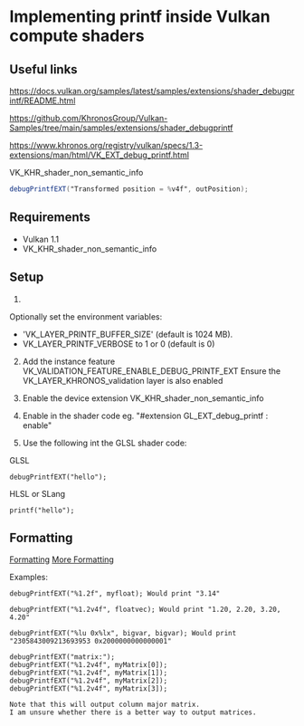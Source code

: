 # Implementing printf inside Vulkan compute shaders

## Useful links

https://docs.vulkan.org/samples/latest/samples/extensions/shader_debugprintf/README.html

https://github.com/KhronosGroup/Vulkan-Samples/tree/main/samples/extensions/shader_debugprintf

https://www.khronos.org/registry/vulkan/specs/1.3-extensions/man/html/VK_EXT_debug_printf.html

VK_KHR_shader_non_semantic_info

```glsl
debugPrintfEXT("Transformed position = %v4f", outPosition);
```

## Requirements

- Vulkan 1.1 
- VK_KHR_shader_non_semantic_info

## Setup


1.
Optionally set the environment variables:
- 'VK_LAYER_PRINTF_BUFFER_SIZE' (default is 1024 MB).
- VK_LAYER_PRINTF_VERBOSE to 1 or 0 (default is 0)

2. Add the instance feature VK_VALIDATION_FEATURE_ENABLE_DEBUG_PRINTF_EXT
   Ensure the VK_LAYER_KHRONOS_validation layer is also enabled

3. Enable the device extension VK_KHR_shader_non_semantic_info

4. Enable in the shader code eg. "#extension GL_EXT_debug_printf : enable"

5. Use the following int the GLSL shader code:

GLSL

    debugPrintfEXT("hello");

HLSL or SLang

    printf("hello");

## Formatting

[Formatting](https://github.com/KhronosGroup/Vulkan-ValidationLayers/blob/main/docs/debug_printf.md)
[More Formatting](https://github.com/KhronosGroup/GLSL/blob/main/extensions/ext/GLSL_EXT_debug_printf.txt)

Examples:

    debugPrintfEXT("%1.2f", myfloat); Would print "3.14"

    debugPrintfEXT("%1.2v4f", floatvec); Would print "1.20, 2.20, 3.20, 4.20"

    debugPrintfEXT("%lu 0x%lx", bigvar, bigvar); Would print "2305843009213693953 0x2000000000000001"

    debugPrintfEXT("matrix:");
    debugPrintfEXT("%1.2v4f", myMatrix[0]);
    debugPrintfEXT("%1.2v4f", myMatrix[1]);
    debugPrintfEXT("%1.2v4f", myMatrix[2]);
    debugPrintfEXT("%1.2v4f", myMatrix[3]);

    Note that this will output column major matrix.
    I am unsure whether there is a better way to output matrices.
